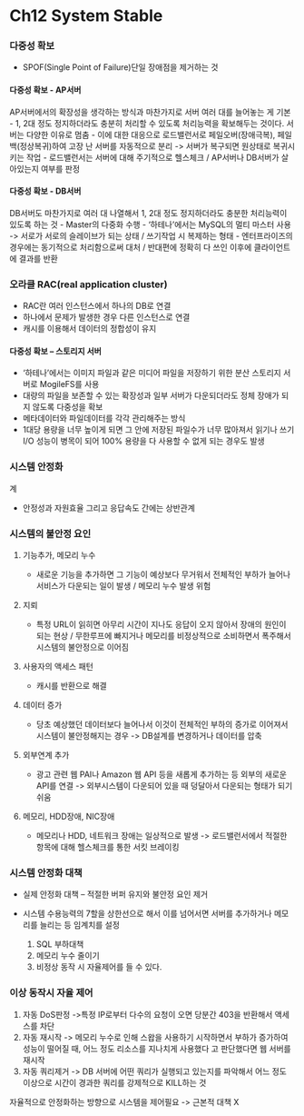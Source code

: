# Ch12 System Stable

### 다중성 확보

- SPOF(Single Point of Failure)단일 장애점을 제거하는 것


#### 다중성 확보 - AP서버

AP서버에서의 확장성을 생각하는 방식과 마찬가지로 서버 여러 대를 늘어놓는 게 기본
    -  1, 2대 정도 정지하더라도 충분히 처리할 수 있도록 처리능력을 확보해두는 것이다. 서버는 다양한 이유로 멈춤 
        - 이에 대한 대응으로 로드밸런서로 페일오버(장애극복), 페일백(정상복귀)하여 고장 난 서버를 자동적으로 분리 -> 서버가 복구되면 원상태로 복귀시키는 작업
        - 로드밸런서는 서버에 대해 주기적으로 헬스체크 / AP서버나 DB서버가 살아있는지 여부를 판정

#### 다중성 확보 - DB서버

DB서버도 마찬가지로 여러 대 나열해서 1, 2대 정도 정지하더라도 충분한 처리능력이 있도록 하는 것 
    - Master의 다중화 수행
        - ‘하테나’에서는 MySQL의 멀티 마스터 사용 -> 서로가 서로의 슬레이브가 되는 상태 / 쓰기작업 시 복제하는 형태 
        - 엔터프라이즈의 경우에는 동기적으로 처리함으로써 대처 / 반대편에 정확히 다 쓰인 이후에 클라이언트에 결과를 반환

### 오라클 RAC(real application cluster)

- RAC란 여러 인스턴스에서 하나의 DB로 연결
- 하나에서 문제가 발생한 경우 다른 인스턴스로 연결
- 캐시를 이용해서 데이터의 정합성이 유지

#### 다중성 확보 – 스토리지 서버

- ‘하테나’에서는 이미지 파일과 같은 미디어 파일을 저장하기 위한 분산 스토리지 서버로 MogileFS를 사용
- 대량의 파일을 보존할 수 있는 확장성과 일부 서버가 다운되더라도 정체 장애가 되지 않도록 다중성을 확보
- 메타데이터와 파일데이터를 각각 관리해주는 방식
- 1대당 용량을 너무 높이게 되면 그 안에 저장된 파일수가 너무 많아져서 읽기나 쓰기 I/O 성능이 병목이 되어 100% 용량을 다 사용할 수 없게 되는 경우도 발생

### 시스템 안정화
계
- 안정성과 자원효율 그리고 응답속도 간에는 상반관계


### 시스템의 불안정 요인

1. 기능추가, 메모리 누수
    - 새로운 기능을 추가하면 그 기능이 예상보다 무거워서 전체적인 부하가 늘어나 서비스가 다운되는 일이 발생 / 메모리 누수 발생 위험

2. 지뢰
    - 특정 URL이 읽히면 아무리 시간이 지나도 응답이 오지 않아서 장애의 원인이 되는 현상 / 무한루프에 빠지거나 메모리를 비정상적으로 소비하면서 폭주해서 시스템의 불안정으로 이어짐 

3. 사용자의 액세스 패턴
    - 캐시를 반환으로 해결

4. 데이터 증가
    - 당초 예상했던 데이터보다 늘어나서 이것이 전체적인 부하의 증가로 이어져서 시스템이 불안정해지는 경우 -> DB설계를 변경하거나 데이터를 압축

5. 외부연계 추가
    - 광고 관련 웹 PAI나 Amazon 웹 API 등을 새롭게 추가하는 등 외부의 새로운 API를 연결 -> 외부시스템이 다운되어 있을 때 덩달아서 다운되는 형태가 되기 쉬움
 
6. 메모리, HDD장애, NIC장애
    - 메모리나 HDD, 네트워크 장애는 일상적으로 발생 -> 로드밸런서에서 적절한 항목에 대해 헬스체크를 통한 서킷 브레이킹 
 
### 시스템 안정화 대책

- 실제 안정화 대책 – 적절한 버퍼 유지와 불안정 요인 제거

- 시스템 수용능력의 7할을 상한선으로 해서 이를 넘어서면 서버를 추가하거나 메모리를 늘리는 등 임계치를 설정
    1. SQL 부하대책
    2. 메모리 누수 줄이기
    3. 비정상 동작 시 자율제어를 들 수 있다.

### 이상 동작시 자율 제어

1. 자동 DoS판정 ->특정 IP로부터 다수의 요청이 오면 당분간 403을 반환해서 액세스를 차단
2. 자동 재시작 -> 메모리 누수로 인해 스왑을 사용하기 시작하면서 부하가 증가하여 성능이 떨어질 때,  어느 정도 리소스를 지나치게 사용했다 고 판단했다면 웹 서버를 재시작
3. 자동 쿼리제거 -> DB 서버에 어떤 쿼리가 실행되고 있는지를 파악해서 어느 정도 이상으로 시간이 경과한 쿼리를 강제적으로 KILL하는 것

자율적으로 안정화하는 방향으로 시스템을 제어필요 -> 근본적 대책 X